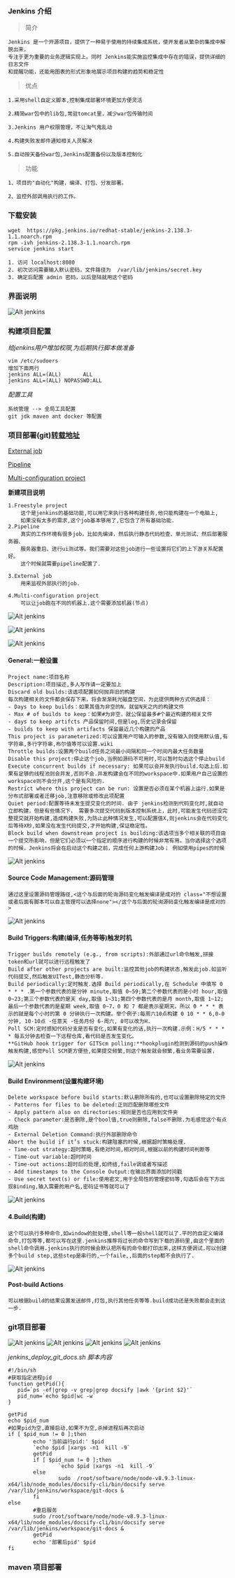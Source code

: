 ### Jenkins 介绍

> 简介		

	Jenkins 是一个开源项目，提供了一种易于使用的持续集成系统，使开发者从繁杂的集成中解脱出来，
	专注于更为重要的业务逻辑实现上。同时 Jenkins能实施监控集成中存在的错误，提供详细的日志文件
	和提醒功能，还能用图表的形式形象地展示项目构建的趋势和稳定性

> 优点

	1.采用shell自定义脚本,控制集成部署环境更加方便灵活

	2.精简war包中的lib包,常驻tomcat里，减少war包传输时间

	3.Jenkins 用户权限管理，不让淘气鬼乱动

	4.构建失败发邮件通知相关人员解决

	5.自动按天备份war包,Jenkins配置备份以及版本控制化

> 功能

	1、项目的"自动化"构建，编译、打包、分发部署。

	2、监控外部调用执行的工作。

### 下载安装

	wget  https://pkg.jenkins.io/redhat-stable/jenkins-2.138.3-1.1.noarch.rpm
	rpm -ivh jenkins-2.138.3-1.1.noarch.rpm
	service jenkins start

	1. 访问 localhost:8080
	2. 初次访问需要输入默认密码，文件路径为  /var/lib/jenkins/secret.key
	3. 确定后配置 admin 密码，以后登陆就用这个密码

### 界面说明

   ![Alt jenkins](../../_media/jenkins/jenkins_1.png)


### 构建项目配置
	
   *给jenkins用户增加权限,为后期执行脚本做准备*

	vim /etc/sudoers
	增加下面两行
	jenkins ALL=(ALL)       ALL
	jenkins ALL=(ALL) NOPASSWD:ALL


   *配置工具*

   	系统管理 --> 全局工具配置
   	git jdk maven ant docker 等配置
	


### 项目部署(git)[转载地址](https://blog.csdn.net/taishanduba/article/details/61423121)

 [External job](https://wiki.jenkins.io/display/JENKINS/Monitoring+external+jobs)
 
 [Pipeline](http://www.360doc.com/content/14/1121/15/10058718_426936481.shtml)	

 [Multi-configuration project](http://softlab.sdut.edu.cn/blog/subaochen/2016/11/jenkins%E5%88%86%E5%B8%83%E5%BC%8F%E6%9E%84%E5%BB%BA%E7%8E%AF%E5%A2%83%E7%9A%84%E6%90%AD%E5%BB%BA/)

   **新建项目说明**

	1.Freestyle project 
		这个是jenkins的基础功能,可以用它来执行各种构建任务,他只能构建在一个电脑上,
		如果没有太多的需求,这个job基本够用了,它包含了所有基础功能. 
	2.Pipeline 
		真实的工作环境有很多job，比如先编译，然后执行静态代码检查、单元测试、然后部署服务器、
		服务器重启、进行ui测试等。我们需要对这些job进行一些设置将它们的上下游关系配置好。
		这个时候就需要pipeline配置了.

	3.External job 
		用来监视外部执行的job.

	4.Multi-configuration project 
		可以让job跑在不同的机器上.这个需要添加机器(节点)
   

   ![Alt jenkins](../../_media/jenkins/jenkins_2.png)	

   ![Alt jenkins](../../_media/jenkins/jenkins_3.png)

   ![Alt jenkins](../../_media/jenkins/jenkins_4.png)

#### General:一般设置

	Project name:项目名称 
	Description:项目描述,多人写作请一定要加上 
	Discard old builds:该选项配置如何抛弃旧的构建 
	每次构建相关的文件都会保存下来，将会渐渐耗光磁盘空间，为此提供两种方式供选择： 
	- Days to keep builds：如果其值为非空的N，就留N天之内的构建文件 
	- Max # of builds to keep：如果#为非空，就公保留最多#个最近构建的相关文件 
	- days to keep artifcts 产品保留时间,但是log,历史记录会保留 
	- builds to keep with artifacts 保留最近几个构建的产品 
	This project is parameterized:可以设置用户可输入的参数,没有输入则使用默认值,有字符串,多行字符串,布尔值等可以设置.wiki 
	Throttle builds:设置两个build任务之间最小间隔和同一个时间内最大任务数量 
	Disable this project:停止这个job,当例如源码不可用时,可以暂时勾选这个停止build 
	Execute concurrent builds if necessary: 如果可以会并发执行build.勾选上后.如果有足够的线程池则会并发,否则不会.并发构建会在不同的workspace中.如果用户自己设置的workspace则不会分开,这个是有风险的. 
	Restrict where this project can be run: 设置是否必须在某个机器上运行.如果是分布式部署或者迁移job,注意移除或修改此项配置 
	Quiet period:配置等待未发生提交变化的时间. 由于 jenkins检测到代码变化时,就自动立即构建，但是有些情况下， 需要多次提交代码到版本控制系统上，此时,可能发生代码还没完整提交就开始构建,造成构建失败,为防止此种情况发生,可以配置值X,则jenkins会在代码变化后等待X秒,如果没在发生代码提交,才开始构建,保证稳定性。 
	Block build when downstream project is building:该选项当多个相关联的项目由一个提交所影响，但是它们必须以一个指定的顺序进行构建的时候非常有用。当你选择这个选项的时候，Jenkins将会在启动这个构建之前，完成任何上游构建Job； 例如使用pipes的时候

   ![Alt jenkins](../../_media/jenkins/jenkins_4.png)

#### Source Code Management:源码管理

	通过这里设置源码管理路径,<这个与后面的轮询源码变化触发编译是成对的 class="不想设置或者后面有脚本可以自主管理可以选择none"></这个与后面的轮询源码变化触发编译是成对的>

   ![Alt jenkins](../../_media/jenkins/jenkins_5.png)

#### Build Triggers:构建(编译,任务等等)触发时机

	Trigger builds remotely (e.g., from scripts):外部通过url命令触发,拼接token和url就可以进行远程触发了 
	Build after other projects are built:监控其他job的构建状态,触发此job.如监听代码提交,然后触发UITest,静态分析等. 
	Build periodically:定时触发.选择 Build periodically,在 Schedule 中填写 0 * * * .第一个参数代表的是分钟 minute,取值 0~59;第二个参数代表的是小时 hour,取值 0~23;第三个参数代表的是天 day,取值 1~31;第四个参数代表的是月 month,取值 1~12;最后一个参数代表的是星期 week,取值 0~7，0 和 7 都是表示星期天。所以 0 * * * 表示的就是每个小时的第 0 分钟执行一次构建。举个例子:每周六10点构建 0 10 * * 6,0-0分钟, 10-10点 -任意天 -任务月份 6-周六, 0可以改为H. 
	Poll SCM:定时感知代码分支是否有变化,如果有变化的话,执行一次构建.示例：H/5 * * * * 每五分钟去检查一下远程仓库,看代码是否发生变化。 
	**GitHub hook trigger for GITScm polling:**hookplugin检测到源码的push操作触发构建,感觉Poll SCM更方便些,如果提交频繁,则这个触发就会频繁,看业务需要设置.

   ![Alt jenkins](../../_media/jenkins/jenkins_6.png)

#### Build Environment(设置构建环境)

	Delete workspace before build starts:默认删除所有的,也可以设置删除特定的文件 
	- Patterns for files to be deleted:正则匹配删除哪些文件 
	- Apply pattern also on directories:规则是否也应用到文件夹 
	- Check parameter:是否删除,是个bool值,true则删除,false不删除.为毛感觉这个有点鸡肋 
	- External Deletion Command:执行外部删除命令 
	Abort the build if it’s stuck:构建阻塞的时候,根据超时策略处理. 
	- Time-out strategy:超时策略,有绝对时间,相对时间,根据以前的构建时间判断等 
	- Time-out variable:超时时间 
	- Time-out actions:超时后的处理,如终结,faile调或者写描述 
	- Add timestamps to the Console Output:在输出界面添加时间戳 
	- Use secret text(s) or file:使用密文,用于全局性的管理密码等,勾选后会在下方出现Binding,输入需要的用户名,密码证书等就可以了

   ![Alt jenkins](../../_media/jenkins/jenkins_7.png)

#### 4.Build(构建)

	这个可以执行多种命令,如window的批处理,shell等一般shell就可以了.平时的自定义编译命令,打包等等,都可以写在这里.jenkins推荐将过长的命令写到下载的源码里,由这个里面的shell命令调用.jenkins执行的时候会默认把所有的命令都打印出来,这样方便调试.可以创建多个build step,这些step是串行的,一个faile,,后面的step都不会执行了.

   ![Alt jenkins](../../_media/jenkins/jenkins_8.png)

#### Post-build Actions

	可以根据build的结果设置发送邮件,打包,执行其他任务等等.build成功还是失败都会走到这一步.


### git项目部署

   ![Alt jenkins](../../_media/jenkins/jenkins_git_1.png)
   ![Alt jenkins](../../_media/jenkins/jenkins_git_2.png)
   ![Alt jenkins](../../_media/jenkins/jenkins_git_3.png)
   ![Alt jenkins](../../_media/jenkins/jenkins_git_4.png)

   *jenkins_deploy_git_docs.sh 脚本内容*
```
#!/bin/sh
#获取指定进程pid
function getPid(){
   pid=`ps -ef|grep -v grep|grep docsify |awk '{print $2}'`
   pid_num=`echo $pid|wc -w`
}

getPid
echo $pid_num
#如果pid为空,直接启动,如果不为空,杀掉进程后再次启动
if [ $pid_num != 0 ];then
        echo '当前运行pid:' $pid
        `echo $pid |xargs -n1  kill -9`
        getPid
        if [ $pid_num != 0 ];then
                `echo $pid |xargs -n1  kill -9`
        else
                sudo  /root/software/node/node-v8.9.3-linux-x64/lib/node_modules/docsify-cli/bin/docsify serve /var/lib/jenkins/workspace/git-docs &
        fi
else
       	#重启服务
        sudo /root/software/node/node-v8.9.3-linux-x64/lib/node_modules/docsify-cli/bin/docsify serve /var/lib/jenkins/workspace/git-docs &
        getPid
        echo '部署后pid' $pid
fi
```

### maven 项目部署

